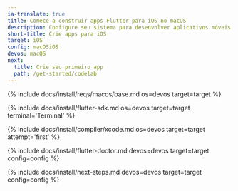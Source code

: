 ```yaml
---
ia-translate: true
title: Comece a construir apps Flutter para iOS no macOS
description: Configure seu sistema para desenvolver aplicativos móveis Flutter no macOS e iOS.
short-title: Crie apps para iOS
target: iOS
config: macOSiOS
devos: macOS
next:
  title: Crie seu primeiro app
  path: /get-started/codelab
---
```


{% include docs/install/reqs/macos/base.md os=devos target=target %}

{% include docs/install/flutter-sdk.md os=devos target=target terminal='Terminal' %}

{% include docs/install/compiler/xcode.md os=devos target=target attempt='first' %}

{% include docs/install/flutter-doctor.md devos=devos target=target config=config %}

{% include docs/install/next-steps.md devos=devos target=target config=config %}
